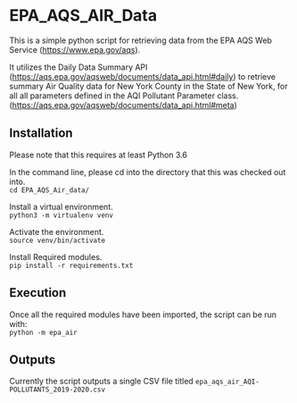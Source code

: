 # EPA_AQS_AIR_Data
This is a simple python script for retrieving data from the EPA AQS Web Service (https://www.epa.gov/aqs).

It utilizes the Daily Data Summary API (https://aqs.epa.gov/aqsweb/documents/data_api.html#daily) to retrieve summary Air Quality data for New York County in the State of New York, for all all parameters defined in the AQI Pollutant Parameter class. (https://aqs.epa.gov/aqsweb/documents/data_api.html#meta)

## Installation
Please note that this requires at least Python 3.6

In the command line, please cd into the directory that this was checked out into.<br/> 
`cd EPA_AQS_Air_data/`

Install a virtual environment.<br/>
`python3 -m virtualenv venv`

Activate the environment.<br/>
`source venv/bin/activate`

Install Required modules.<br/>
`pip install -r requirements.txt`

## Execution
Once all the required modules have been imported, the script can be run with:<br/>
`python -m epa_air`

## Outputs
Currently the script outputs a single CSV file titled `epa_aqs_air_AQI-POLLUTANTS_2019-2020.csv`
